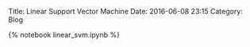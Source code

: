 Title: Linear Support Vector Machine
Date: 2016-06-08 23:15
Category: Blog

{% notebook linear_svm.ipynb %}
